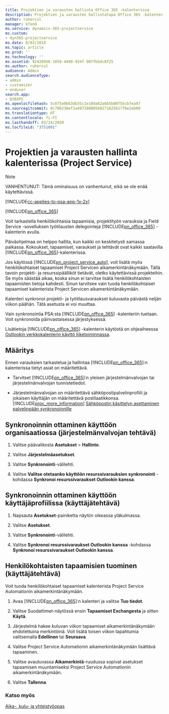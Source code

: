 ```yaml
---
title: Projektien ja varausten hallinta Office 365 -kalenterissa
description: Projektien ja varausten hallintatapa Office 365 -kalenterissa
author: ruhercul
manager: kfend
ms.service: dynamics-365-projectservice
ms.custom:
- dyn365-projectservice
ms.date: 8/03/2018
ms.topic: article
ms.prod: ''
ms.technology: ''
ms.assetid: 92428956-1058-4490-934f-907fbbdc8f25
ms.author: ruhercul
audience: Admin
search.audienceType:
- admin
- customizer
- enduser
search.app:
- D365PS
ms.openlocfilehash: 5c075e0b63db35c1e189a62a6b5b00f5bcb7ea97
ms.sourcegitcommit: 8c786230ef2a497280885b827162561776e2eb00
ms.translationtype: HT
ms.contentlocale: fi-FI
ms.lasthandoff: 03/24/2020
ms.locfileid: "3751091"
---
```

# <a name="manage-projects-and-bookings-in-your-calendar-project-service"></a>Projektien ja varausten hallinta kalenterissa (Project Service)

> [!Note]
> VANHENTUNUT: Tämä ominaisuus on vanhentunut, eikä se ole enää käytettävissä.

[!INCLUDE[cc-applies-to-psa-app-1x-2x](../includes/cc-applies-to-psa-app-1x-2x.md)]

[!INCLUDE[pn_office_365](../includes/pn-office-365.md)] 

Voit tarkastella henkilökohtaisia tapaamisia, projektityön varauksia ja Field Service -sovelluksen työtilausten delegointeja [!INCLUDE[pn_office_365](../includes/pn-office-365.md)] -kalenterin avulla.  
  
 Päiväohjelmaa on helppo hallita, kun kaikki on keskitetysti samassa paikassa. Kokoukset, tapaamiset, varaukset ja tehtävät ovat kaikki saatavilla [!INCLUDE[pn_office_365](../includes/pn-office-365.md)]-kalenterissa.  
  
 Jos käytössä [!INCLUDE[pn_project_service_auto](../includes/pn-project-service-auto.md)], voit lisätä myös henkilökohtaiset tapaamiset Project Servicen aikamerkintänäkymään. Tällä tavoin projekti- ja resurssipäälliköt tietävät, oletko käytettävissä projekteihin. Se myös säästää aikaa, koska sinun ei tarvitse lisätä henkilökohtaisten tapaamisten tietoja kahdesti. Sinun tarvitsee vain tuoda henkilökohtaiset tapaamiset kalenterista Project Servicen aikamerkintänäkymään.  
  
 Kalenteri synkronoi projekti- ja työtilausvaraukset kuluvasta päivästä neljän viikon päähän. Tätä asetusta ei voi muuttaa.  
  
 Vain synkronointia PSA:sta [!INCLUDE[pn_office_365](../includes/pn-office-365.md)] -kalenteriin tuetaan. Voit synkronoida päinvastaisessa järjestyksessä. 
  
 Lisätietoja [!INCLUDE[pn_office_365](../includes/pn-office-365.md)] -kalenterin käytöstä on ohjeaiheessa [Outlookin verkkokalenterin käyttö liiketoiminnassa](https://support.office.com/article/Calendar-in-Outlook-on-the-web-for-business-5219c457-d1fe-4c2f-9032-1a816b88e936).  
  
## <a name="setup"></a>Määritys  
 Ennen varauksien tarkastelua ja hallintaa [!INCLUDE[pn_office_365](../includes/pn-office-365.md)]:n kalenterissa tietyt asiat on määritettävä.  
  
- Tarvitset [!INCLUDE[pn_office_365](../includes/pn-office-365.md)]:n yleisen järjestelmänvalvojan tai järjestelmänvalvojan tunnistetiedot.  
  
- Järjestelmänvalvojan on määritettävä sähköpostipalvelinprofiili ja jokaisen käyttäjän on määritettävä postilaatikkonsa. [!INCLUDE[proc_more_information](../includes/proc-more-information.md)] [Sähköpostin käsittelyn asettaminen palvelinpään synkronoinnille](../admin/set-up-server-side-synchronization-of-email-appointments-contacts-and-tasks.md)  
  
## <a name="turn-on-synchronization-for-your-organization-admin-task"></a>Synkronoinnin ottaminen käyttöön organisaatiossa (järjestelmänvalvojan tehtävä)  
  
1.  Valitse päävalikosta **Asetukset** > **Hallinto**.  
  
2.  Valitse **Järjestelmäasetukset**.  
  
3.  Valitse **Synkronointi**-välilehti.  
  
4.  Valitse **Valitse otetaanko käyttöön resurssivarauksien synkronointi** -kohdassa **Synkronoi resurssivaraukset Outlookin kanssa**.  
  
## <a name="turn-on-synchronization-for-your-user-profile-user-task"></a>Synkronoinnin ottaminen käyttöön käyttäjäprofiilissa (käyttäjätehtävä)  
  
1.  Napsauta **Asetukset**-painiketta näytön oikeassa yläkulmassa.  
  
2.  Valitse **Asetukset**.  
  
3.  Valitse **Synkronointi**-välilehti.  
  
4.  Valitse **Synkronoi resurssivaraukset Outlookin kanssa** -kohdassa **Synkronoi resurssivaraukset Outlookin kanssa**.  
  
## <a name="import-your-personal-appointments-user-task"></a>Henkilökohtaisten tapaamisien tuominen (käyttäjätehtävä)  
 Voit tuoda henkilökohtaiset tapaamiset kalenterista Project Service Automationin aikamerkintänäkymään.  
  
1. Avaa [!INCLUDE[pn_office_365](../includes/pn-office-365.md)]:n kalenteri ja valitse **Tuo tiedot**.  
  
2. Valitse Suodattimet-näytössä ensin **Tapaamiset Exchangesta** ja sitten **Käytä**.  
  
3. Järjestelmä hakee kuluvan viikon tapaamiset aikamerkintänäkymään ehdotettuina merkintöinä. Voit lisätä toisen viikon tapahtumia valitsemalla **Edellinen** tai **Seuraava**.  
  
4. Valitse Project Service Automationin aikamerkintänäkymään lisättävä tapaaminen.  
  
5. Valitse avautuvassa **Aikamerkintä**-ruudussa sopivat asetukset tapaamisen muuntamiseksi Project Service Automationin aikamerkintänäkymään.  
  
6. Valitse **Tallenna**.  
  
### <a name="see-also"></a>Katso myös  
 [Aika-, kulu- ja yhteistyöopas](../project-service/time-expense-collaboration-guide.md)
